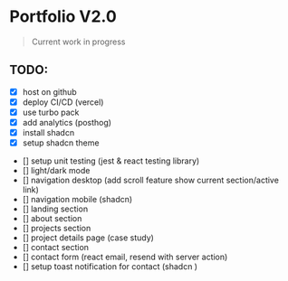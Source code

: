 # Portfolio V2.0

> Current work in progress

## TODO:

- [x] host on github
- [x] deploy CI/CD (vercel)
- [x] use turbo pack
- [x] add analytics (posthog)
- [x] install shadcn
- [x] setup shadcn theme
- [] setup unit testing (jest & react testing library)
- [] light/dark mode
- [] navigation desktop (add scroll feature show current section/active link)
- [] navigation mobile (shadcn)
- [] landing section
- [] about section
- [] projects section
- [] project details page (case study)
- [] contact section
- [] contact form (react email, resend with server action)
- [] setup toast notification for contact (shadcn )
